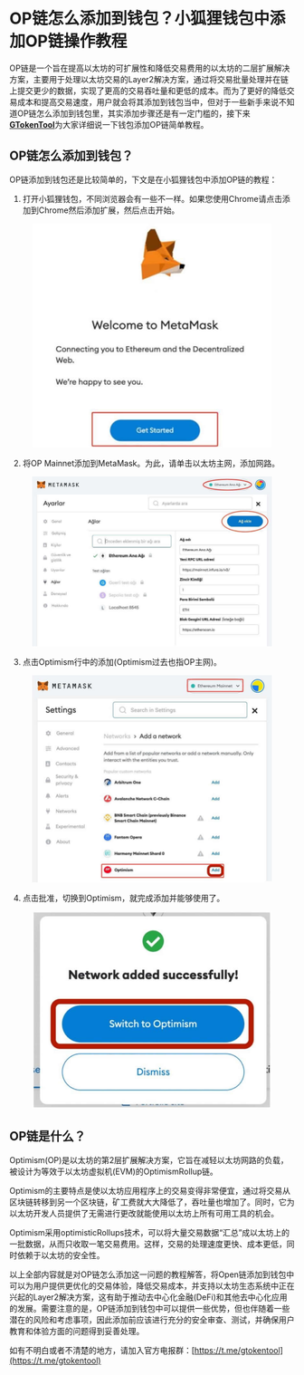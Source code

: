 # OP链怎么添加到钱包？小狐狸钱包中添加OP链操作教程

OP链是一个旨在提高以太坊的可扩展性和降低交易费用的以太坊的二层扩展解决方案，主要用于处理以太坊交易的Layer2解决方案，通过将交易批量处理并在链上提交更少的数据，实现了更高的交易吞吐量和更低的成本。而为了更好的降低交易成本和提高交易速度，用户就会将其添加到钱包当中，但对于一些新手来说不知道OP链怎么添加到钱包里，其实添加步骤还是有一定门槛的，接下来[**GTokenTool**](https://www.gtokentool.com)为大家详细说一下钱包添加OP链简单教程。

## OP链怎么添加到钱包？

OP链添加到钱包还是比较简单的，下文是在小狐狸钱包中添加OP链的教程：

1. 打开小狐狸钱包，不同浏览器会有一些不一样。如果您使用Chrome请点击添加到Chrome然后添加扩展，然后点击开始。

<figure><img src="../../.gitbook/assets/2024030610425216.jpg" alt=""><figcaption></figcaption></figure>

2. 将OP Mainnet添加到MetaMask。为此，请单击以太坊主网，添加网路。

<figure><img src="../../.gitbook/assets/2024030610425216 (1).jpg" alt=""><figcaption></figcaption></figure>

3. 点击Optimism行中的添加(Optimism过去也指OP主网)。

<figure><img src="../../.gitbook/assets/2024030610425216 (2).jpg" alt=""><figcaption></figcaption></figure>

4. 点击批准，切换到Optimism，就完成添加并能够使用了。

<figure><img src="../../.gitbook/assets/2024030610425216 (3).jpg" alt=""><figcaption></figcaption></figure>

## OP链是什么？

Optimism(OP)是以太坊的第2层扩展解决方案，它旨在减轻以太坊网路的负载，被设计为等效于以太坊虚拟机(EVM)的OptimismRollup链。

Optimism的主要特点是使以太坊应用程序上的交易变得非常便宜，通过将交易从区块链转移到另一个区块链，矿工费就大大降低了，吞吐量也增加了。同时，它为以太坊开发人员提供了无需进行更改就能使用以太坊上所有可用工具的机会。

Optimism采用optimisticRollups技术，可以将大量交易数据“汇总”成以太坊上的一批数据，从而只收取一笔交易费用。这样，交易的处理速度更快、成本更低，同时依赖于以太坊的安全性。

以上全部内容就是对OP链怎么添加这一问题的教程解答，将Open链添加到钱包中可以为用户提供更优化的交易体验，降低交易成本，并支持以太坊生态系统中正在兴起的Layer2解决方案，这有助于推动去中心化金融(DeFi)和其他去中心化应用的发展。需要注意的是，OP链添加到钱包中可以提供一些优势，但也伴随着一些潜在的风险和考虑事项，因此添加前应该进行充分的安全审查、测试，并确保用户教育和体验方面的问题得到妥善处理。

如有不明白或者不清楚的地方，请加入官方电报群：[https://t.me/gtokentool](https://t.me/gtokentool)

